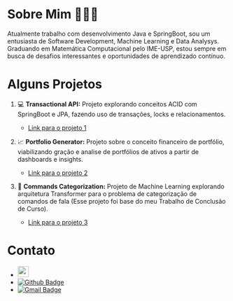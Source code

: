 # Sobre Mim 👨🏽‍💻

Atualmente trabalho com desenvolvimento Java e SpringBoot, sou um entusiasta de Software Development, Machine Learning e Data Analysys. 
Graduando em Matemática Computacional pelo IME-USP, estou sempre em busca de desafios interessantes e oportunidades de aprendizado contínuo.

# Alguns Projetos

1. 💻 **Transactional API:** Projeto explorando conceitos ACID com SpringBoot e JPA, fazendo uso de transações, locks e relacionamentos.
   - [Link para o projeto 1](link_para_o_projeto_1)
   
2. 📈 **Portfolio Generator:** Projeto sobre o conceito financeiro de portfólio, viabilizando gração e analise de portfólios de ativos a partir de dashboards e insights.
   - [Link para o projeto 2](link_para_o_projeto_2)

3. 🤖 **Commands Categorization:** Projeto de Machine Learning explorando arquitetura Transformer para o problema de categorização de comandos de fala (Esse projeto foi base do meu Trabalho de Conclusão de Curso).
   - [Link para o projeto 3](link_para_o_projeto_3)

# Contato
- <a href="https://www.linkedin.com/in/lucas-almeida-376141203/"><img src="https://img.shields.io/badge/linkedin-%230077B5.svg?&style=for-the-badge&logo=linkedin&logoColor=white" height=25></a> 
- [![Github Badge](https://img.shields.io/badge/-Github-000?style=flat-square&logo=Github&logoColor=white&link=https://github.com/lucsalm)](https://github.com/lucsalm)
- [![Gmail Badge](https://img.shields.io/badge/-Gmail-c14438?style=flat-square&logo=Gmail&logoColor=white&link=mailto:lucas.almd.silva@gmail.com)](mailto:lucas.almd.silva@gmail.com)

